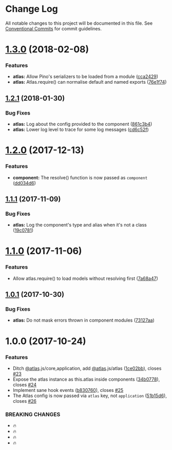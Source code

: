 # Change Log

All notable changes to this project will be documented in this file.
See [Conventional Commits](https://conventionalcommits.org) for commit guidelines.

<a name="1.3.0"></a>
# [1.3.0](https://github.com/strvcom/atlas.js/compare/@atlas.js/atlas@1.2.1...@atlas.js/atlas@1.3.0) (2018-02-08)


### Features

* **atlas:** Allow Pino's serializers to be loaded from a module ([cca2429](https://github.com/strvcom/atlas.js/commit/cca2429))
* **atlas:** Atlas.require() can normalise default and named exports ([76e1f74](https://github.com/strvcom/atlas.js/commit/76e1f74))




<a name="1.2.1"></a>
## [1.2.1](https://github.com/strvcom/atlas.js/compare/@atlas.js/atlas@1.2.0...@atlas.js/atlas@1.2.1) (2018-01-30)


### Bug Fixes

* **atlas:** Log about the config provided to the component ([861c3b4](https://github.com/strvcom/atlas.js/commit/861c3b4))
* **atlas:** Lower log level to trace for some log messages ([cd6c52f](https://github.com/strvcom/atlas.js/commit/cd6c52f))




<a name="1.2.0"></a>
# [1.2.0](https://github.com/strvcom/atlas.js/compare/@atlas.js/atlas@1.1.2...@atlas.js/atlas@1.2.0) (2017-12-13)


### Features

* **component:** The resolve() function is now passed as `component` ([dd034d6](https://github.com/strvcom/atlas.js/commit/dd034d6))




<a name="1.1.1"></a>
## [1.1.1](https://github.com/strvcom/atlas.js/compare/@atlas.js/atlas@1.1.0...@atlas.js/atlas@1.1.1) (2017-11-09)


### Bug Fixes

* **atlas:** Log the component's type and alias when it's not a class ([19c0781](https://github.com/strvcom/atlas.js/commit/19c0781))




<a name="1.1.0"></a>
# [1.1.0](https://github.com/strvcom/atlas.js/compare/@atlas.js/atlas@1.0.1...@atlas.js/atlas@1.1.0) (2017-11-06)


### Features

* Allow atlas.require() to load models without resolving first ([7a68a47](https://github.com/strvcom/atlas.js/commit/7a68a47))




<a name="1.0.1"></a>
## [1.0.1](https://github.com/strvcom/atlas.js/compare/@atlas.js/atlas@1.0.0...@atlas.js/atlas@1.0.1) (2017-10-30)


### Bug Fixes

* **atlas:** Do not mask errors thrown in component modules ([73127aa](https://github.com/strvcom/atlas.js/commit/73127aa))




<a name="1.0.0"></a>
# 1.0.0 (2017-10-24)


### Features

* Ditch [@atlas](https://github.com/atlas).js/core,application, add [@atlas](https://github.com/atlas).js/atlas ([1ce02bb](https://github.com/strvcom/atlas.js/commit/1ce02bb)), closes [#23](https://github.com/strvcom/atlas.js/issues/23)
* Expose the atlas instance as this.atlas inside components ([34b0778](https://github.com/strvcom/atlas.js/commit/34b0778)), closes [#24](https://github.com/strvcom/atlas.js/issues/24)
* Implement sane hook events ([b830760](https://github.com/strvcom/atlas.js/commit/b830760)), closes [#25](https://github.com/strvcom/atlas.js/issues/25)
* The Atlas config is now passed via `atlas` key, not `application` ([51b15d6](https://github.com/strvcom/atlas.js/commit/51b15d6)), closes [#26](https://github.com/strvcom/atlas.js/issues/26)


### BREAKING CHANGES

* 🔥
* 🔥
* 🔥
* 🔥
